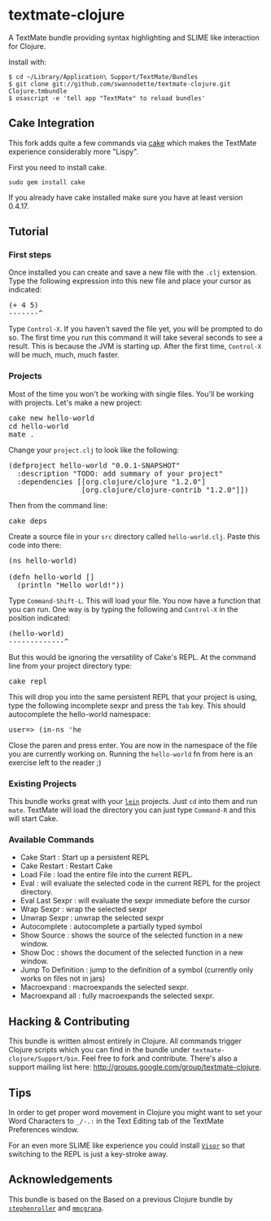 # textmate-clojure

A TextMate bundle providing syntax highlighting and SLIME like interaction for Clojure.

Install with:

    $ cd ~/Library/Application\ Support/TextMate/Bundles
    $ git clone git://github.com/swannodette/textmate-clojure.git Clojure.tmbundle
    $ osascript -e 'tell app "TextMate" to reload bundles'

## Cake Integration

This fork adds quite a few commands via [cake](http://github.com/ninjudd/cake) which makes the TextMate experience considerably more "Lispy".

First you need to install cake.

    sudo gem install cake
    
If you already have cake installed make sure you have at least version 0.4.17.

## Tutorial

### First steps

Once installed you can create and save a new file with the <code>.clj</code> extension. Type the following expression into this new file and place your cursor as indicated:

<pre>
(+ 4 5)
-------^
</pre>

Type <code>Control-X</code>. If you haven't saved the file yet, you will be prompted to do so. The first time you run this command it will take several seconds to see a result. This is because the JVM is starting up. After the first time, <code>Control-X</code> will be much, much, much faster.

### Projects

Most of the time you won't be working with single files. You'll be working with projects. Let's make a new project:

<pre class="console">
cake new hello-world
cd hello-world
mate .
</pre>

Change your <code>project.clj</code> to look like the following:

<pre>
(defproject hello-world "0.0.1-SNAPSHOT"
  :description "TODO: add summary of your project"
  :dependencies [[org.clojure/clojure "1.2.0"]
                 [org.clojure/clojure-contrib "1.2.0"]])
</pre>

Then from the command line:

<pre class="console">
cake deps
</pre>

Create a source file in your <code>src</code> directory called <code>hello-world.clj</code>. Paste this code into there:

<pre>
(ns hello-world)

(defn hello-world []
  (println "Hello world!"))
</pre>

Type <code>Command-Shift-L</code>. This will load your file. You now have a function that you can run. One way is by typing the following and <code>Control-X</code> in the position indicated:

<pre>
(hello-world)
-------------^
</pre>

But this would be ignoring the versatility of Cake's REPL. At the command line from your project directory type:

<pre class="console">
cake repl
</pre>

This will drop you into the same persistent REPL that your project is using, type the following incomplete sexpr and press the <code>Tab</code> key. This should autocomplete the hello-world namespace:

<pre>
user=> (in-ns 'he
</pre>

Close the paren and press enter. You are now in the namespace of the file you are currently working on. Running the <code>hello-world</code> fn from here is an exercise left to the reader ;)

### Existing Projects

This bundle works great with your [`lein`](http://github.com/technomancy/leiningen) projects. Just <code>cd</code> into them and run <code>mate</code>. TextMate will load the directory you can just type <code>Command-R</code> and this will start Cake.

### Available Commands

* Cake Start : Start up a persistent REPL
* Cake Restart : Restart Cake
* Load File : load the entire file into the current REPL.
* Eval : will evaluate the selected code in the current REPL for the project directory.
* Eval Last Sexpr : will evaluate the sexpr immediate before the cursor
* Wrap Sexpr : wrap the selected sexpr
* Unwrap Sexpr : unwrap the selected sexpr
* Autocomplete : autocomplete a partially typed symbol
* Show Source : shows the source of the selected function in a new window.
* Show Doc : shows the document of the selected function in a new window.
* Jump To Definition : jump to the definition of a symbol (currently only works on files not in jars)
* Macroexpand : macroexpands the selected sexpr.
* Macroexpand all : fully macroexpands the selected sexpr.

## Hacking & Contributing

This bundle is written almost entirely in Clojure. All commands trigger Clojure scripts which you can find in the bundle under <code>textmate-clojure/Support/bin</code>. Feel free to fork and contribute. There's also a support mailing list here: http://groups.google.com/group/textmate-clojure.

## Tips

In order to get proper word movement in Clojure you might want to set your Word Characters to <code>_/-.:</code> in the Text Editing tab of the TextMate Preferences window.

For an even more SLIME like experience you could install [`Visor`](http://visor.binaryage.com/) so that switching to the REPL is just a key-stroke away.

## Acknowledgements

This bundle is based on the Based on a previous Clojure bundle by [`stephenroller`](http://github.com/stephenroller/clojure-tmbundle) and [`mmcgrana`](http://github.com/mmcgrana/textmate-clojure).